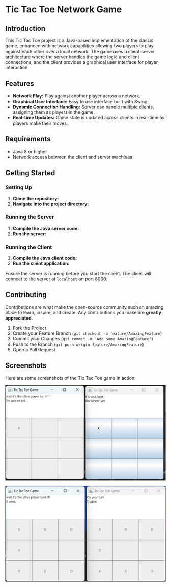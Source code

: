 
# Tic Tac Toe Network Game

## Introduction
This Tic Tac Toe project is a Java-based implementation of the classic game, enhanced with network capabilities allowing two players to play against each other over a local network. The game uses a client-server architecture where the server handles the game logic and client connections, and the client provides a graphical user interface for player interaction.

## Features
- **Network Play:** Play against another player across a network.
- **Graphical User Interface:** Easy to use interface built with Swing.
- **Dynamic Connection Handling:** Server can handle multiple clients, assigning them as players in the game.
- **Real-time Updates:** Game state is updated across clients in real-time as players make their moves.

## Requirements
- Java 8 or higher
- Network access between the client and server machines

## Getting Started
### Setting Up
1. **Clone the repository:**
2. **Navigate into the project directory:**
   
### Running the Server
1. **Compile the Java server code:**
2. **Run the server:**

### Running the Client
1. **Compile the Java client code:**
2. **Run the client application:**

Ensure the server is running before you start the client. The client will connect to the server at `localhost` on port 8000.

## Contributing
Contributions are what make the open-source community such an amazing place to learn, inspire, and create. Any contributions you make are **greatly appreciated**.

1. Fork the Project
2. Create your Feature Branch (`git checkout -b feature/AmazingFeature`)
3. Commit your Changes (`git commit -m 'Add some AmazingFeature'`)
4. Push to the Branch (`git push origin feature/AmazingFeature`)
5. Open a Pull Request

## Screenshots
Here are some screenshots of the Tic Tac Toe game in action:

![Game Start](./images/game_start.png)

![Game End](./images/game_end.png)
